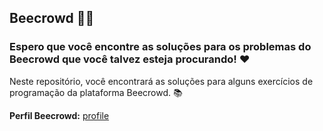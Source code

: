 ## Beecrowd 🐝🐝

### Espero que você encontre as soluções para os problemas do Beecrowd que você talvez esteja procurando! ❤

Neste repositório, você encontrará as soluções para alguns exercícios de programação da plataforma Beecrowd. 📚

**Perfil Beecrowd:** [profile](https://www.beecrowd.com.br/judge/pt/profile/667397)
